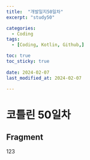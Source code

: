 ```yaml
---
title:  "개발일지50일차" 
excerpt: "study50"

categories:
  - Coding
tags:
  - [Coding, Kotlin, Github,]

toc: true
toc_sticky: true
 
date: 2024-02-07
last_modified_at: 2024-02-07

---
```

# 코틀린 50일차

## Fragment
123
